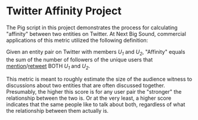 Twitter Affinity Project
====================

The Pig script in this project demonstrates the process for calculating "affinity" between two entities on Twitter.  At Next Big Sound, commercial applications of this metric utilized the following definition:

Given an entity pair on Twitter with members *U<sub>1</sub>* and *U<sub>2</sub>*, "Affinity" equals the sum of the number of followers of the unique users that [mention](https://support.twitter.com/articles/14023-what-are-replies-and-mentions)/[retweet](https://support.twitter.com/articles/77606-faqs-about-retweets-rt) BOTH *U<sub>1</sub>* and *U<sub>2</sub>*.

This metric is meant to roughly estimate the size of the audience witness to discussions about two entities that are often discussed together.  Presumably, the higher this score is for any user pair the "stronger" the relationship
between the two is.  Or at the very least, a higher score indicates that the same people like to talk about both, regardless of what the relationship between them actually is.
